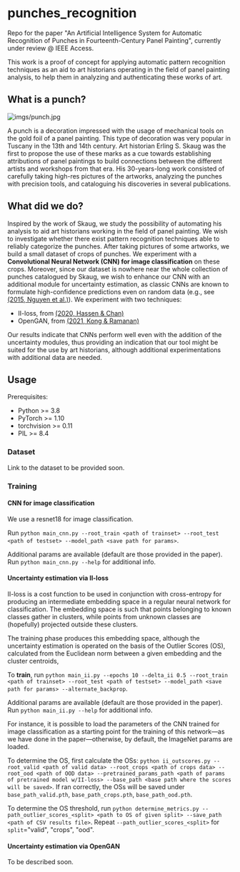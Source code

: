 # punches_recognition
Repo for the paper "An Artificial Intelligence System for Automatic Recognition of Punches in Fourteenth-Century Panel Painting", currently under review @ IEEE Access.

This work is a proof of concept for applying automatic pattern recognition techniques as an aid to art historians operating in the field of panel painting analysis, to help them in analyzing and authenticating these works of art.

## What is a punch?

![imgs/punch.jpg]()

A punch is a decoration impressed with the usage of mechanical tools on the gold foil of a panel painting.
This type of decoration was very popular in Tuscany in the 13th and 14th century.
Art historian Erling S. Skaug was the first to propose the use of these marks as a cue towards establishing attributions of panel paintings to build connections between the different artists and workshops from that era.
His 30-years-long work consisted of carefully taking high-res pictures of the artworks, analyzing the punches with precision tools, and cataloguing his discoveries in several publications.

## What did we do?

Inspired by the work of Skaug, we study the possibility of automating his analysis to aid art historians working in the field of panel painting.
We wish to investigate whether there exist pattern recognition techniques able to reliably categorize the punches.
After taking pictures of some artworks, we build a small dataset of crops of punches.
We experiment with a **Convolutional Neural Network (CNN) for image classification** on these crops.
Moreover, since our dataset is nowhere near the whole collection of punches catalogued by Skaug, we wish to enhance our CNN with an additional module for uncertainty estimation, as classic CNNs are known to formulate high-confidence predictions even on random data (e.g., see [(2015, Nguyen et al.)](https://www.cv-foundation.org/openaccess/content_cvpr_2015/html/Nguyen_Deep_Neural_Networks_2015_CVPR_paper.html)).
We experiment with two techniques:

* II-loss, from [(2020, Hassen & Chan)](https://epubs.siam.org/doi/abs/10.1137/1.9781611976236.18)
* OpenGAN, from [(2021, Kong & Ramanan)](https://openaccess.thecvf.com/content/ICCV2021/html/Kong_OpenGAN_Open-Set_Recognition_via_Open_Data_Generation_ICCV_2021_paper.html)

Our results indicate that CNNs perform well even with the addition of the uncertainty modules, thus providing an indication that our tool might be suited for the use by art historians, although additional experimentations with additional data are needed.

## Usage

Prerequisites:
* Python >= 3.8
* PyTorch >= 1.10
* torchvision >= 0.11
* PIL >= 8.4

### Dataset

Link to the dataset to be provided soon.

### Training

#### CNN for image classification

We use a resnet18 for image classification.

Run `python main_cnn.py --root_train <path of trainset> --root_test <path of testset> --model_path <save path for params>`.

Additional params are available (default are those provided in the paper). Run `python main_cnn.py --help` for additional info.

#### Uncertainty estimation via II-loss

II-loss is a cost function to be used in conjunction with cross-entropy for producing an intermediate embedding space in a regular neural network for classification.
The embedding space is such that points belonging to known classes gather in clusters, while points from unknown classes are (hopefully) projected outside these clusters.

The training phase produces this embedding space, although the uncertainty estimation is operated on the basis of the Outlier Scores (OS), calculated from the Euclidean norm between a given embedding and the cluster centroids,

To **train**, run `python main_ii.py --epochs 10 --delta_ii 0.5 --root_train <path of trainset> --root_test <path of testset> --model_path <save path for params> --alternate_backprop`.

Additional params are available (default are those provided in the paper). Run `python main_ii.py --help` for additional info. 

For instance, it is possible to load the parameters of the CNN trained for image classification as a starting point for the training of this network—as we have done in the paper—otherwise, by default, the ImageNet params are loaded.

To determine the OS, first calculate the OSs: `python ii_outscores.py --root_valid <path of valid data> --root_crops <path of crops data> --root_ood <path of OOD data> --pretrained_params_path <path of params of pretrained model w/II-loss> --base_path <base path where the scores will be saved>`.
If ran correctly, the OSs will be saved under `base_path_valid.pth`, `base_path_crops.pth`, `base_path_ood.pth`.

To determine the OS threshold, run `python determine_metrics.py --path_outlier_scores_<split> <path to OS of given split> --save_path <path of CSV results file>`. Repeat `--path_outlier_scores_<split>` for `split`="valid", "crops", "ood".

#### Uncertainty estimation via OpenGAN

To be described soon.





